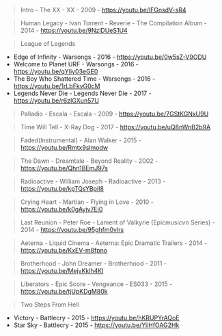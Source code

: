 > Intro - The XX - XX - 2009 - https://youtu.be/lFGnsdV-sR4

> Human Legacy - Ivan Torrent - Reverie - The Compilation Album - 2014 - https://youtu.be/9NzlDUeS1U4

> League of Legends
- Edge of Infinity - Warsongs - 2016 - https://youtu.be/0w5sZ-V9ODU
- Welcome to Planet URF - Warsongs - 2016 - https://youtu.be/qYIiy03eGE0
- The Boy Who Shattered Time - Warsongs - 2016 - https://youtu.be/1rLbFkvG0cM
- Legends Never Die - Legends Never Die - 2017 - https://youtu.be/r6zIGXun57U

> Palladio - Escala - Escala - 2009 - https://youtu.be/7GStKGNxU9U

> Time Will Tell - X-Ray Dog - 2017 - https://youtu.be/uQ8nWnB2b9A

> Faded(Instrumental) - Alan Walker - 2015 - https://youtu.be/Rmtx9slmodw

> The Dawn - Dreamtale - Beyond Reality - 2002 - https://youtu.be/Qhn1BEmJ97s

> Radioactive - William Joseph - Radioactive - 2013 - https://youtu.be/kpTQsYBpiI8

> Crying Heart - Martian - Flying in Love - 2010 - https://youtu.be/k0gAyjv7Ei0

> Last Reunion - Peter Roe - Lament of Valkyrie (Epicmusicvn Series) - 2014 - https://youtu.be/95ghfm0vlrs

> Aeterna - Liquid Cinema - Aeterna: Epic Dramatic Trailers - 2014 - https://youtu.be/KxEV-m8fpno

> Brotherhood - John Dreamer - Brotherhood - 2011 - https://youtu.be/MejvKklh4KI

> Liberators - Epic Score - Vengeance - ES033 - 2015 - https://youtu.be/tjUpKDgM80k

> Two Steps From Hell
- Victory - Battlecry - 2015 - https://youtu.be/hKRUPYrAQoE
- Star Sky - Battlecry - 2015 - https://youtu.be/YiiHfOAG2Hk